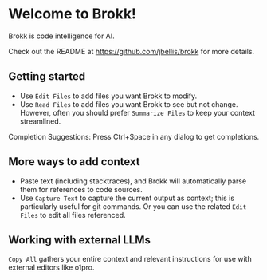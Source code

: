 # Welcome to Brokk!

Brokk is code intelligence for AI.

Check out the README at https://github.com/jbellis/brokk for more details.

## Getting started
- Use `Edit Files` to add files you want Brokk to modify.
- Use `Read Files` to add files you want Brokk to see but not change.  However,
  often you should prefer `Summarize Files` to keep your context streamlined.

Completion Suggestions: Press Ctrl+Space in any dialog to get completions.

## More ways to add context
- Paste text (including stacktraces), and Brokk will automatically parse them for references to
  code sources.
- Use `Capture Text` to capture the current output as context; this is particularly
  useful for git commands.  Or you can use the related `Edit Files` to edit all
  files referenced.

## Working with external LLMs
`Copy All` gathers your entire context and relevant instructions for use with external editors like o1pro.
